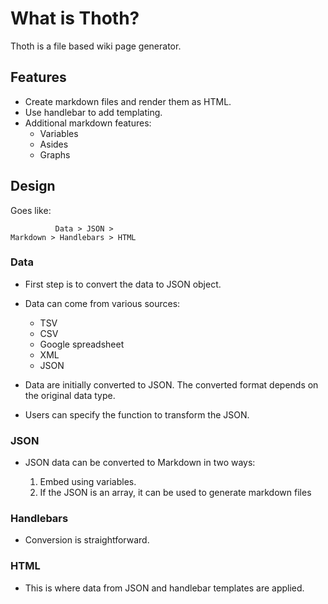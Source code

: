 # What is Thoth?

Thoth is a file based wiki page generator.

## Features

-   Create markdown files and render them as HTML.
-   Use handlebar to add templating.
-   Additional markdown features:
    -   Variables
    -   Asides
    -   Graphs

## Design

Goes like:

```
          Data > JSON >
Markdown > Handlebars > HTML
```

### Data

-   First step is to convert the data to JSON object.
-   Data can come from various sources:

    -   TSV
    -   CSV
    -   Google spreadsheet
    -   XML
    -   JSON

-   Data are initially converted to JSON. The converted format depends on
    the original data type.
-   Users can specify the function to transform the JSON.

### JSON

-   JSON data can be converted to Markdown in two ways:

    1.  Embed using variables.
    1.  If the JSON is an array, it can be used to generate markdown files

### Handlebars

-   Conversion is straightforward.

### HTML

-   This is where data from JSON and handlebar templates are applied.